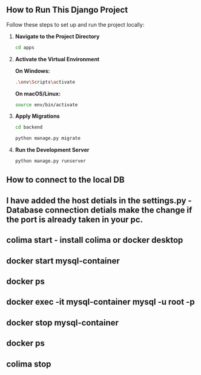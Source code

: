 ## How to Run This Django Project

Follow these steps to set up and run the project locally:

1. **Navigate to the Project Directory**

    ```bash
    cd apps
    ```

2. **Activate the Virtual Environment**

    **On Windows:**
    ```bash
    .\env\Scripts\activate
    ```

    **On macOS/Linux:**
    ```bash
    source env/bin/activate
    ```

3. **Apply Migrations**

    ```bash
    cd backend
    ```

    ```bash
    python manage.py migrate
    ```

4. **Run the Development Server**

    ```bash
    python manage.py runserver
    ```
## How to connect to the local DB

## I have added the host detials in the settings.py - Database connection detials make the change if the port is already taken in your pc.

## colima start - install colima or docker desktop
## docker start mysql-container
## docker ps
## docker exec -it mysql-container mysql -u root -p
## docker stop mysql-container
## docker ps
## colima stop